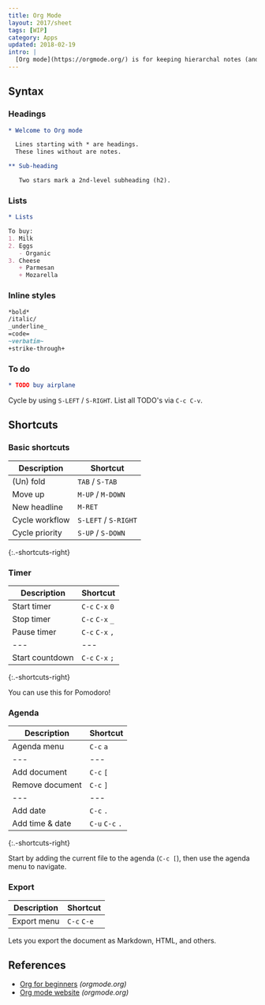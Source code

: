 ```yaml
---
title: Org Mode
layout: 2017/sheet
tags: [WIP]
category: Apps
updated: 2018-02-19
intro: |
  [Org mode](https://orgmode.org/) is for keeping hierarchal notes (and more) in Emacs.
---
```


## Syntax
<!-- {.-three-column} -->

### Headings

```org
* Welcome to Org mode

  Lines starting with * are headings.
  These lines without are notes.

** Sub-heading

   Two stars mark a 2nd-level subheading (h2).
```

### Lists

```org
* Lists

To buy:
1. Milk
2. Eggs
   - Organic
3. Cheese
   + Parmesan
   + Mozarella
```

### Inline styles

```org
*bold*
/italic/
_underline_
=code=
~verbatim~
+strike-through+
```

### To do

```org
* TODO buy airplane
```

Cycle by using `S-LEFT` / `S-RIGHT`. List all TODO's via `C-c C-v`.

## Shortcuts
<!-- {.-three-column} -->

### Basic shortcuts

| Description    | Shortcut             |
| ---            | ---                  |
| (Un) fold      | `TAB` / `S-TAB`      |
| Move up        | `M-UP` / `M-DOWN`    |
| New headline   | `M-RET`              |
| Cycle workflow | `S-LEFT` / `S-RIGHT` |
| Cycle priority | `S-UP` / `S-DOWN` |
{:.-shortcuts-right}

### Timer

| Description     | Shortcut        |
| ---             | ---             |
| Start timer     | `C-c` `C-x` `0` |
| Stop timer      | `C-c` `C-x` `_` |
| Pause timer     | `C-c` `C-x` `,` |
| ---             | ---             |
| Start countdown | `C-c` `C-x` `;` |
{:.-shortcuts-right}

You can use this for Pomodoro!

### Agenda

| Description     | Shortcut        |
| ---             | ---             |
| Agenda menu     | `C-c` `a`       |
| ---             | ---             |
| Add document    | `C-c` `[`       |
| Remove document | `C-c` `]`       |
| ---             | ---             |
| Add date        | `C-c` `.`       |
| Add time & date | `C-u` `C-c` `.` |
{:.-shortcuts-right}

Start by adding the current file to the agenda (`C-c [`), then use the agenda menu to navigate.

### Export

| Description | Shortcut    |
| ---         | ---         |
| Export menu | `C-c` `C-e` |

Lets you export the document as Markdown, HTML, and others.

## References

- [Org for beginners](https://orgmode.org/worg/org-tutorials/org4beginners.html) _(orgmode.org)_
- [Org mode website](https://orgmode.org/) _(orgmode.org)_
